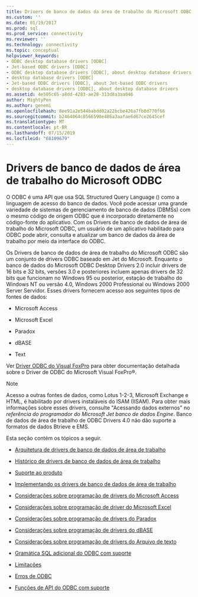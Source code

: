 ```yaml
---
title: Drivers de banco de dados da área de trabalho do Microsoft ODBC | Microsoft Docs
ms.custom: ''
ms.date: 01/19/2017
ms.prod: sql
ms.prod_service: connectivity
ms.reviewer: ''
ms.technology: connectivity
ms.topic: conceptual
helpviewer_keywords:
- ODBC desktop database drivers [ODBC]
- Jet-based ODBC drivers [ODBC]
- ODBC desktop database drivers [ODBC], about desktop database drivers
- desktop database drivers [ODBC]
- Jet-based ODBC drivers [ODBC], about Jet-based ODBC drivers
- desktop database drivers [ODBC], about desktop database drivers
ms.assetid: 4e505c65-a8dd-4283-ae28-313d8a3aa046
author: MightyPen
ms.author: genemi
ms.openlocfilehash: 8ee91a2e544babdd02a22bcbe426a7fb0d770f66
ms.sourcegitcommit: b2464064c0566590e486a3aafae6d67ce2645cef
ms.translationtype: MT
ms.contentlocale: pt-BR
ms.lasthandoff: 07/15/2019
ms.locfileid: "68109679"
---
```

# <a name="microsoft-odbc-desktop-database-drivers"></a>Drivers de banco de dados de área de trabalho do Microsoft ODBC
O ODBC é uma API que usa SQL Structured Query Language () como a linguagem de acesso do banco de dados. Você pode acessar uma grande variedade de sistemas de gerenciamento de banco de dados (DBMSs) com o mesmo código de origem ODBC que é incorporado diretamente no código-fonte do aplicativo. Com os Drivers de banco de dados de área de trabalho do Microsoft ODBC, um usuário de um aplicativo habilitado para ODBC pode abrir, consulta e atualizar um banco de dados da área de trabalho por meio da interface do ODBC.  
  
 Os Drivers de banco de dados de área de trabalho do Microsoft ODBC são um conjunto de drivers ODBC baseado em Jet do Microsoft. Enquanto o banco de dados do Microsoft ODBC Desktop Drivers 2.0 incluir drivers de 16 bits e 32 bits, versões 3.0 e posteriores incluem apenas drivers de 32 bits que funcionam no Windows 95 ou posterior, estação de trabalho do Windows NT ou versão 4.0, Windows 2000 Professional ou Windows 2000 Server Servidor. Esses drivers fornecem acesso aos seguintes tipos de fontes de dados:  
  
-   Microsoft Access  
  
-   Microsoft Excel  
  
-   Paradox  
  
-   dBASE  
  
-   Text  
  
 Ver [Driver ODBC do Visual FoxPro](../../odbc/microsoft/visual-foxpro-odbc-driver.md) para obter documentação detalhada sobre o Driver de ODBC do Microsoft Visual FoxPro®.  
  
> [!NOTE]  
>  Acesso a outras fontes de dados, como Lotus 1-2-3, Microsoft Exchange e HTML, é habilitado por drivers instaláveis do ISAM (IISAM). Para obter mais informações sobre esses drivers, consulte "Acessando dados externos" no *referência do programador do Microsoft Jet banco de dados Engine*. Banco de dados de área de trabalho de ODBC Drivers 4.0 não dão suporte a formatos de dados Btrieve e EMS.  
  
 Esta seção contém os tópicos a seguir.  
  
-   [Arquitetura de drivers de banco de dados de área de trabalho](../../odbc/microsoft/desktop-database-drivers-architecture.md)  
  
-   [Histórico de drivers de banco de dados de área de trabalho](../../odbc/microsoft/history-of-the-desktop-database-drivers.md)  
  
-   [Suporte ao produto](../../odbc/microsoft/product-support.md)  
  
-   [Implementando os drivers de banco de dados de área de trabalho](../../odbc/microsoft/implementing-desktop-database-drivers.md)  
  
-   [Considerações sobre programação de drivers do Microsoft Access](../../odbc/microsoft/microsoft-access-driver-programming-considerations.md)  
  
-   [Considerações sobre programação de driver do Microsoft Excel](../../odbc/microsoft/microsoft-excel-driver-programming-considerations.md)  
  
-   [Considerações sobre programação de drivers do Paradox](../../odbc/microsoft/paradox-driver-programming-considerations.md)  
  
-   [Considerações sobre programação de drivers do dBASE](../../odbc/microsoft/dbase-driver-programming-considerations.md)  
  
-   [Considerações sobre programação de drivers do Arquivo de texto](../../odbc/microsoft/text-file-driver-programming-considerations.md)  
  
-   [Gramática SQL adicional do ODBC com suporte](../../odbc/microsoft/additional-supported-odbc-sql-grammar.md)  
  
-   [Limitações](../../odbc/microsoft/limitations.md)  
  
-   [Erros de ODBC](../../odbc/microsoft/odbc-errors.md)  
  
-   [Funções de API do ODBC com suporte](../../odbc/microsoft/supported-odbc-api-functions.md)
